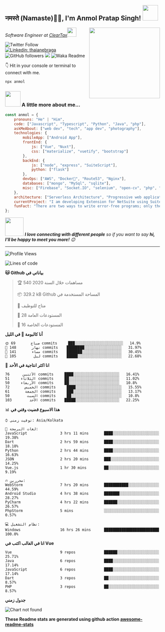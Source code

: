 <h2>नमस्ते (Namaste)🙏🏻, I'm Anmol Pratap Singh! <img src="https://media.giphy.com/media/12oufCB0MyZ1Go/giphy.gif" width="50"></h2>
<img align='right' src="https://media.giphy.com/media/M9gbBd9nbDrOTu1Mqx/giphy.gif" width="230">
<p><em>Software Engineer at <a href="http://www.cleartax.in">ClearTax</a><img src="https://media.giphy.com/media/WUlplcMpOCEmTGBtBW/giphy.gif" width="30"> 
</em></p>

![Twitter Follow](https://img.shields.io/twitter/follow/misteranmol?label=Follow)
[![Linkedin: thaianebraga](https://img.shields.io/badge/-anmol-blue?style=flat-square&logo=Linkedin&logoColor=white&link=https://www.linkedin.com/in/anmol-p-singh/)](https://www.linkedin.com/in/anmol-p-singh/)
![GitHub followers](https://img.shields.io/github/followers/anmol098?label=Follow&style=social)
![](https://visitor-badge.glitch.me/badge?page_id=anmol098.anmol098)
![Waka Readme](https://github.com/anmol098/anmol098/workflows/Waka%20Readme/badge.svg)

👇 Hit in your console or terminal to connect with me.

```bash
npx anmol
```

### <img src="https://media.giphy.com/media/VgCDAzcKvsR6OM0uWg/giphy.gif" width="50"> A little more about me...  

```javascript
const anmol = {
    pronouns: "He" | "Him",
    code: ["Javascript", "Typescript", "Python", "Java", "php"],
    askMeAbout: ["web dev", "tech", "app dev", "photography"],
    technologies: {
        mobileApp: ["Android App"],
        frontEnd: {
            js: ["Vue", "Nuxt"],
            css: ["materialize", "vuetify", "bootstrap"]
        },
        backEnd: {
            js: ["node", "express", "SuiteScript"],
            python: ["flask"]
        },
        devOps: ["AWS", "Docker🐳", "Route53", "Nginx"],
        databases: ["mongo", "MySql", "sqlite"],
        misc: ["Firebase", "Socket.IO", "selenium", "open-cv", "php", "SuiteApp"]
    },
    architecture: ["Serverless Architecture", "Progressive web applications", "Single page applications"],
    currentProject: "I am developing Extension for NetSuite using SuiteScript2.0",
    funFact: "There are two ways to write error-free programs; only the third one works"
};
```

<img src="https://media.giphy.com/media/LnQjpWaON8nhr21vNW/giphy.gif" width="60"> <em><b>I love connecting with different people</b> so if you want to say <b>hi, I'll be happy to meet you more!</b> 😊</em>

---
<!--START_SECTION:waka-->
![Profile Views](http://img.shields.io/badge/%D9%85%D8%B4%D8%A7%D9%87%D8%AF%D8%A7%D8%AA%20%D8%A7%D9%84%D8%AD%D8%B3%D8%A7%D8%A8-1483-blue)

![Lines of code](https://img.shields.io/badge/%D9%84%D9%82%D8%AF%20%D9%83%D8%AA%D8%A8%D8%AA%20Hello%20World%20%D9%85%D9%86-2.7%20million%20%D8%A3%D8%B3%D8%B7%D8%B1%20%D9%85%D9%86%20%D8%A7%D9%84%D8%AA%D8%B9%D9%84%D9%8A%D9%85%D8%A7%D8%AA%20%D8%A7%D9%84%D8%A8%D8%B1%D9%85%D8%AC%D9%8A%D8%A9-blue)

**🐱 Github بياناتي في** 

> 🏆 540 مساهمات خلال السنة 2020
 > 
> 📦 329.2 kB Github المساحة المستخدمة في 
 > 
> 💼 متاح للتوظيف
 > 
> 📜 28 المستودعات العامة
 > 
> 🔑 16 المستودعات الخاصة 

**أنا كالبومة 🦉 في الليل** 

```text
🌞 صباح       69 commits     ███░░░░░░░░░░░░░░░░░░░░░░   14.9% 
🌆 نهار       148 commits    ████████░░░░░░░░░░░░░░░░░   31.97% 
🌃 مساء       141 commits    ███████░░░░░░░░░░░░░░░░░░   30.45% 
🌙 ليل        105 commits    █████░░░░░░░░░░░░░░░░░░░░   22.68%

```
📅 **انا اكثر انتاجية في الأحد** 

```text
الأثنين      76 commits     ████░░░░░░░░░░░░░░░░░░░░░   16.41% 
الثلاثاء     51 commits     ██░░░░░░░░░░░░░░░░░░░░░░░   11.02% 
الأربعاء     50 commits     ██░░░░░░░░░░░░░░░░░░░░░░░   10.8% 
الخميس       72 commits     ████░░░░░░░░░░░░░░░░░░░░░   15.55% 
الجمعة       61 commits     ███░░░░░░░░░░░░░░░░░░░░░░   13.17% 
السبت        50 commits     ██░░░░░░░░░░░░░░░░░░░░░░░   10.8% 
الأحد        103 commits    █████░░░░░░░░░░░░░░░░░░░░   22.25%

```


📊 **هذا الاسبوع قضيت وقتي في** 

```text
⌚︎ توقيت زمني: Asia/Kolkata

💬 لغات البرمجة: 
JavaScript               3 hrs 11 mins       ████░░░░░░░░░░░░░░░░░░░░░   19.38% 
Dart                     2 hrs 59 mins       ████░░░░░░░░░░░░░░░░░░░░░   18.18% 
Python                   2 hrs 44 mins       ████░░░░░░░░░░░░░░░░░░░░░   16.63% 
JSON                     2 hrs 20 mins       ███░░░░░░░░░░░░░░░░░░░░░░   14.25% 
Vue.js                   1 hr 30 mins        ██░░░░░░░░░░░░░░░░░░░░░░░   9.19%

🔥 محررين: 
WebStorm                 7 hrs 20 mins       ███████████░░░░░░░░░░░░░░   44.59% 
Android Studio           4 hrs 38 mins       ███████░░░░░░░░░░░░░░░░░░   28.27% 
PyCharm                  4 hrs 22 mins       ██████░░░░░░░░░░░░░░░░░░░   26.57% 
PhpStorm                 5 mins              ░░░░░░░░░░░░░░░░░░░░░░░░░   0.57%

💻 نظام التشغيل: 
Windows                  16 hrs 26 mins      █████████████████████████   100.0%

```

**انا في الغالب اكتب في Vue** 

```text
Vue                      9 repos             ██████░░░░░░░░░░░░░░░░░░░   25.71% 
Java                     6 repos             ████░░░░░░░░░░░░░░░░░░░░░   17.14% 
JavaScript               6 repos             ████░░░░░░░░░░░░░░░░░░░░░   17.14% 
Dart                     3 repos             ██░░░░░░░░░░░░░░░░░░░░░░░   8.57% 
PHP                      3 repos             ██░░░░░░░░░░░░░░░░░░░░░░░   8.57%

```


**جدول زمني**

![Chart not found](https://github.com/anmol098/anmol098/blob/master/charts/bar_graph.png) 


<!--END_SECTION:waka-->

**These Readme stats are generated using github action [awesome-readme-stats](https://github.com/anmol098/waka-readme-stats)**
